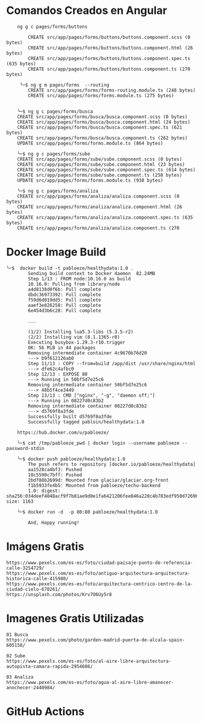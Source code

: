 # Comandos Creados en Angular

        ng g c pages/forms/buttons

            CREATE src/app/pages/forms/buttons/buttons.component.scss (0 bytes)
            CREATE src/app/pages/forms/buttons/buttons.component.html (26 bytes)
            CREATE src/app/pages/forms/buttons/buttons.component.spec.ts (635 bytes)
            CREATE src/app/pages/forms/buttons/buttons.component.ts (270 bytes)

         ╰─$ ng g m pages/forms  --routing 
            CREATE src/app/pages/forms/forms-routing.module.ts (248 bytes)
            CREATE src/app/pages/forms/forms.module.ts (275 bytes)


        ╰─$ ng g c pages/forms/busca
        CREATE src/app/pages/forms/busca/busca.component.scss (0 bytes)
        CREATE src/app/pages/forms/busca/busca.component.html (24 bytes)
        CREATE src/app/pages/forms/busca/busca.component.spec.ts (621 bytes)
        CREATE src/app/pages/forms/busca/busca.component.ts (262 bytes)
        UPDATE src/app/pages/forms/forms.module.ts (864 bytes)

        ╰─$ ng g c pages/forms/sube 
        CREATE src/app/pages/forms/sube/sube.component.scss (0 bytes)
        CREATE src/app/pages/forms/sube/sube.component.html (23 bytes)
        CREATE src/app/pages/forms/sube/sube.component.spec.ts (614 bytes)
        CREATE src/app/pages/forms/sube/sube.component.ts (258 bytes)
        UPDATE src/app/pages/forms/forms.module.ts (938 bytes)

        ╰─$ ng g c pages/forms/analiza 
        CREATE src/app/pages/forms/analiza/analiza.component.scss (0 bytes)
        CREATE src/app/pages/forms/analiza/analiza.component.html (26 bytes)
        CREATE src/app/pages/forms/analiza/analiza.component.spec.ts (635 bytes)
        CREATE src/app/pages/forms/analiza/analiza.component.ts (270

# Docker Image Build

    ╰─$  docker build -t pabloeze/healthydata:1.0 .
            Sending build context to Docker daemon  82.24MB
            Step 1/13 : FROM node:10.16.0 as build
            10.16.0: Pulling from library/node
            a4d8138d0f6b: Pull complete
            dbdc36973392: Pull complete
            f59d6d019dd5: Pull complete
            aaef3e026258: Pull complete
            6e454d3b6c28: Pull complete
            
            ... 

            (1/2) Installing lua5.3-libs (5.3.5-r2)
            (2/2) Installing vim (8.1.1365-r0)
            Executing busybox-1.29.3-r10.trigger
            OK: 56 MiB in 44 packages
            Removing intermediate container 4c9670b76d20
            ---> b9f612126ab0
            Step 11/13 : COPY --from=build /app/dist /usr/share/nginx/html
            ---> dfe62c4afbc0
            Step 12/13 : EXPOSE 80
            ---> Running in 50bf5d7e25c6
            Removing intermediate container 50bf5d7e25c6
            ---> 48b5f4ce3449
            Step 13/13 : CMD ["nginx", "-g", "daemon off;"]
            ---> Running in 08227d0c83b2
            Removing intermediate container 08227d0c83b2
            ---> d5769f8a3fde
            Successfully built d5769f8a3fde
            Successfully tagged pabloin/healthydata:1.0

        https://hub.docker.com/u/pabloeze/          

        ╰─$ cat /tmp/pabloeze_pwd | docker login --username pabloeze --password-stdin

        ╰─$ docker push pabloeze/healthydata:1.0
            The push refers to repository [docker.io/pabloeze/healthydata]
            aa1528ca4bf3: Pushed
            18c5590c7bff: Pushed
            2bdf88b2699d: Mounted from glaciar/glaciar.org-front
            f1b5933fe4b5: Mounted from pabloeze/techu-backend
            1.0: digest: sha256:034deef4048acf9f7b81ae9d0e1fa6421206fee846a220c4b783edf950d72696 size: 1163

        ╰─$ docker run -d  -p 80:80 pabloeze/healthydata:1.0

            And, Happy running!

# Imágens Gratis
    https://www.pexels.com/es-es/foto/ciudad-paisaje-punto-de-referencia-calle-3254729/
    https://www.pexels.com/es-es/foto/antiguo-arquitectura-arquitectura-historica-calle-415980/
    https://www.pexels.com/es-es/foto/arquitectura-centrico-centro-de-la-ciudad-cielo-670261/
    https://unsplash.com/photos/Krv7O6Uy5r8

# Imagenes Gratis Utilizadas

    01 Busca
    https://www.pexels.com/photo/garden-madrid-puerta-de-alcala-spain-605158/

    02 Sube
    https://www.pexels.com/es-es/foto/al-aire-libre-arquitectura-autopista-camara-rapida-2954606/

    03 Analiza
    https://www.pexels.com/es-es/foto/agua-al-aire-libre-amanecer-anochecer-2440984/


# GitHub Actions